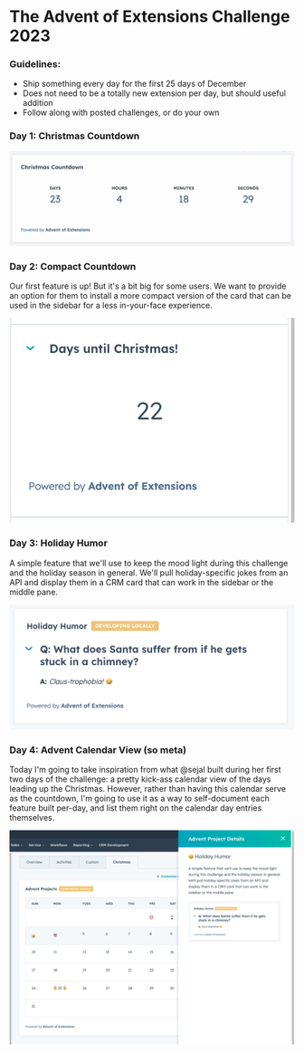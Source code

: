 # The Advent of Extensions Challenge 2023

### Guidelines:
- Ship something every day for the first 25 days of December
- Does not need to be a totally new extension per day, but should useful addition
- Follow along with posted challenges, or do your own


### Day 1: Christmas Countdown

!["Christmas Countdown" UI Extension with live updating ticker of days, hours, minutes and seconds until Christmas day](assets/images/01-christmas-countdown.gif)


### Day 2: Compact Countdown

Our first feature is up! But it's a bit big for some users. We want to provide an option for them to install a more compact version of the card that can be used in the sidebar for a less in-your-face experience.

!["Compact Christmas Countdown"](assets/images/02-compact-countdown.png)

### Day 3: Holiday Humor

A simple feature that we'll use to keep the mood light during this challenge and the holiday season in general. We'll pull holiday-specific jokes from an API and display them in a CRM card that can work in the sidebar or the middle pane.

!["Holiday Humor"](assets/images/03-holiday-humor.png)


### Day 4: Advent Calendar View (so meta)

Today I'm going to take inspiration from what @sejal built during her first two days of the challenge: a pretty kick-ass calendar view of the days leading up the Christmas. However, rather than having this calendar serve as the countdown, I'm going to use it as a way to self-document each feature built per-day, and list them right on the calendar day entries themselves.

!["Meta View of the Advent projects"](assets/images/04-advent-calendar.png)
